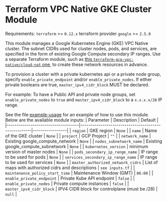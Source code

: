 # Terraform VPC Native GKE Cluster Module

Requirements:
`terraform` >= `0.12.x`
terraform provider `google` >= `2.5.0`

This module manages a Google Kubernetes Engine (GKE) VPC Native cluster. The subnet CIDRs used for cluster nodes, pods, and services, are specified in the form of existing Google Compute secondary IP ranges. Use a separate Terraform module, such as [this `terraform-gcp-vpc-native/cloud-nat` one](https://github.com/FairwindsOps/terraform-gcp-vpc-native/tree/master/cloud-nat), to create these network resources in advance.

To provision a cluster with a private kubernetes api or a private node group, specify `enable_private_endpoint` and/or `enable_private_nodes`. If either private booleans are true, `master_ipv4_cidr_block` MUST be declared.

For example: To have a Public API and private node groups, set `enable_private_nodes` to `true` and `master_ipv4_cidr_block` to a `x.x.x.x/28` IP range.

See the file [example-usage](./example-usage) for an example of how to use this module. Below are the available module inputs:
| Parameter                          | Description                                         | Default         |
|------------------------------------|-----------------------------------------------------|-----------------|
| `region`                           | GKE region                                          | `None`          |
| `name`                             | Name of the GKE cluster                             | `None`          |
| `project`                          | GCP Project                                         | `""`            |
| `network_name`                     | Existing google_compute_network                     | `None`          |
| `nodes_subnetwork_name`            | Existing google_compute_subnetwork                  | `None`          |
| `kubernetes_version`               | minimum version of master nodes                     | `None`          |
| `pods_secondary_ip_range_name`     | IP range to be used for pods                        | `None`          |
| `services_secondary_ip_range_name` | IP range to be used for services                    | `None`          |
| `master_authorized_network_cidrs`  | List of maps with authorized cidrs and descriptions | `see inputs.tf` |
| `maintenance_policy_start_time`    | Maintenance Window (GMT)                            | `06:00`         |
| `enable_private_endpoint`          | Private Kube API endpoint                           | `false`          |
| `enable_private_nodes`             | Private compute instances                           | `false`          |
| `master_ipv4_cidr_block`           | IPV4 CIDR block for controlplane (must be /28)      | `null`          |
